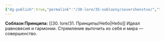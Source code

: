 ```yaml
---
{"dg-publish":true,"permalink":"/30-lore/35-soblazny/sovershenstvo/","tags":["незримое/соблазн"]}
---
```


**Соблазн Принципа:** [[30. lore/31. Принципы/Небо\|Небо]]
Идеал равновесия и гармонии. Стремление выточить из себя и мира — совершенство.